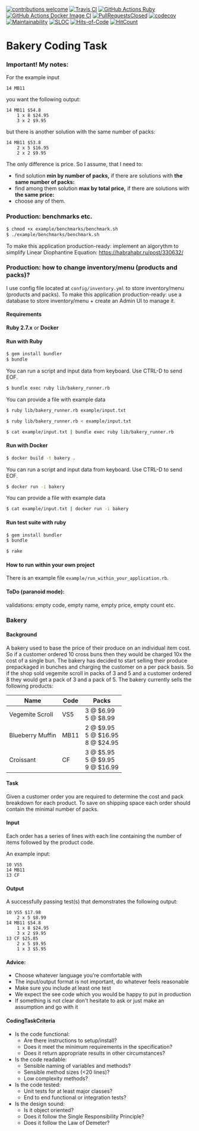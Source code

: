 [![contributions welcome](https://img.shields.io/badge/contributions-welcome-brightgreen.svg?style=flat)](https://github.com/artkirienko/bakery-coding-task/issues)
[![Travis CI](https://img.shields.io/travis/com/travis-ci/travis-web?style=flat-square&logo=travisci&logoColor=orange&label=TravisCI)](https://travis-ci.com/pricing)
[![GitHub Actions Ruby](https://github.com/artkirienko/bakery-coding-task/workflows/Ruby/badge.svg)](https://github.com/artkirienko/bakery-coding-task/actions)
[![GitHub Actions Docker Image CI](https://github.com/artkirienko/bakery-coding-task/workflows/Docker%20Image%20CI/badge.svg)](https://github.com/artkirienko/bakery-coding-task/actions)
[![PullRequestsClosed](https://img.shields.io/github/issues-pr-closed/artkirienko/bakery-coding-task.svg?style=flat-square)](https://github.com/artkirienko/bakery-coding-task/pulls)
[![codecov](https://codecov.io/gh/artkirienko/bakery-coding-task/branch/master/graph/badge.svg)](https://codecov.io/gh/artkirienko/bakery-coding-task)
[![Maintainability](https://api.codeclimate.com/v1/badges/dd4afc9ff1e4fd70f753/maintainability)](https://codeclimate.com/github/artkirienko/bakery-coding-task/maintainability)
[![SLOC](https://sloc.xyz/github/artkirienko/bakery-coding-task)](https://en.wikipedia.org/wiki/Source_lines_of_code)
[![Hits-of-Code](https://hitsofcode.com/github/artkirienko/bakery-coding-task)](https://hitsofcode.com)
[![HitCount](http://hits.dwyl.io/artkirienko/bakery-coding-task.svg)](http://hits.dwyl.io/artkirienko/bakery-coding-task)

# Bakery Coding Task

### Important! My notes:

For the example input

```
14 MB11
```

you want the following output:

```
14 MB11 $54.8
    1 x 8 $24.95
    3 x 2 $9.95
```

but there is another solution with the same number of packs:

```
14 MB11 $53.8
    2 x 5 $16.95
    2 x 2 $9.95
```

The only difference is price. So I assume, that I need to:

- find solution **min by number of packs,** if there are solutions with **the same number of packs:**
- find among them solution **max by total price,** if there are solutions with **the same price:**
- choose any of them.

### Production: benchmarks etc.

```bash
$ chmod +x example/benchmarks/benchmark.sh
$ ./example/benchmarks/benchmark.sh
```

To make this application production-ready: implement an algorythm to simplify Linear Diophantine Equation:
https://habrahabr.ru/post/330632/

### Production: how to change inventory/menu (products and packs)?

I use config file located at `config/inventory.yml` to store inventory/menu (products and packs).
To make this application production-ready: use a database to store inventory/menu + create an Admin UI to manage it.

#### Requirements

**Ruby 2.7.x** or **Docker**

#### Run with Ruby

```bash
$ gem install bundler
$ bundle
```

You can run a script and input data from keyboard. Use CTRL-D to send EOF.

```bash
$ bundle exec ruby lib/bakery_runner.rb
```

You can provide a file with example data

```bash
$ ruby lib/bakery_runner.rb example/input.txt
```

```bash
$ ruby lib/bakery_runner.rb < example/input.txt
```

```bash
$ cat example/input.txt | bundle exec ruby lib/bakery_runner.rb
```

#### Run with Docker

```bash
$ docker build -t bakery .
```

You can run a script and input data from keyboard. Use CTRL-D to send EOF.

```bash
$ docker run -i bakery
```

You can provide a file with example data

```bash
$ cat example/input.txt | docker run -i bakery
```

#### Run test suite with ruby

```bash
$ gem install bundler
$ bundle
```

```bash
$ rake
```

#### How to run within your own project

There is an example file `example/run_within_your_application.rb`.

#### ToDo (paranoid mode):

validations:
empty code, empty name, empty price, empty count etc.

### Bakery

#### Background

A bakery used to base the price of their produce on an individual item cost. So if a customer ordered 10 cross buns then they would be charged 10x the cost of a single bun. The bakery has decided to start selling their produce prepackaged in bunches and charging the customer on a per pack basis. So if the shop sold vegemite scroll in packs of 3 and 5 and a customer ordered 8 they would get a pack of 3 and a pack of 5. The bakery currently sells the following products:

| Name             | Code | Packs                                 |
| ---------------- | ---- | ------------------------------------- |
| Vegemite Scroll  | VS5  | 3 @ $6.99<br>5 @ $8.99                |
| Blueberry Muffin | MB11 | 2 @ $9.95<br>5 @ $16.95<br>8 @ $24.95 |
| Croissant        | CF   | 3 @ $5.95<br>5 @ $9.95<br>9 @ $16.99  |

#### Task

Given a customer order you are required to determine the cost and pack breakdown for each product. To save on shipping space each order should contain the minimal number of packs.

#### Input

Each order has a series of lines with each line containing the number of items followed by the product code.

An example input:

```
10 VS5
14 MB11
13 CF
```

#### Output

A successfully passing test(s) that demonstrates the following output:

```
10 VS5 $17.98
    2 x 5 $8.99
14 MB11 $54.8
    1 x 8 $24.95
    3 x 2 $9.95
13 CF $25.85
    2 x 5 $9.95
    1 x 3 $5.95
```

#### Advice:

- Choose whatever language you're comfortable with
- The input/output format is not important, do whatever feels reasonable
- Make sure you include at least one test
- We expect the see code which you would be happy to put in production
- If something is not clear don't hesitate to ask or just make an assumption and go with it

#### CodingTaskCriteria

- Is the code functional:
  - Are there instructions to setup/install?
  - Does it meet the minimum requirements in the specification?
  - Does it return appropriate results in other circumstances?
- Is the code readable:
  - Sensible naming of variables and methods?
  - Sensible method sizes (<20 lines)?
  - Low complexity methods?
- Is the code tested:
  - Unit tests for at least major classes?
  - End to end functional or integration tests?
- Is the design sound:
  - Is it object oriented?
  - Does it follow the Single Responsibility Principle?
  - Does it follow the Law of Demeter?
